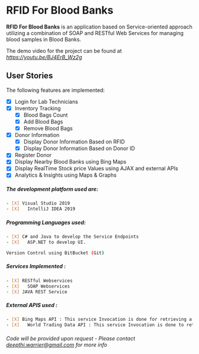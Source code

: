 # RFID For Blood Banks

**RFID For Blood Banks** is an application based on Service-oriented approach utilizing a combination of SOAP and RESTful Web Services for managing blood samples in Blood Banks.

The demo video for the project can be found at
*https://youtu.be/BJ4ErB_Wz2g*

## User Stories

The following features are implemented:
- [X] Login for Lab Technicians
- [X] Inventory Tracking
  - [X] Blood Bags Count
  - [X] Add Blood Bags
  - [X] Remove Blood Bags  
- [X] Donor Information
    - [X] Display Donor Information Based on RFID
    - [X] Display Donor Information Based on Donor ID
- [X] Register Donor
- [X] Display Nearby Blood Banks using Bing Maps
- [X] Display RealTime Stock price Values using AJAX and external APIs
- [X] Analytics & Insights using Maps & Graphs

##### The development platform used are:
```sh
- [X] Visual Studio 2019
- [X]	IntelliJ IDEA 2019
```

##### Programming Languages used:
```sh
- [X] C# and Java to develop the Service Endpoints
- [X]	ASP.NET to develop UI.
```

```sh
Version Control using BitBucket (Git)
```

##### Services Implemented :
```sh
- [X] RESTful Webservices
- [X]	SOAP Webservices
- [X] JAVA REST Service
```

##### External APIS used :
```sh
- [X] Bing Maps API : This service Invocation is done for retrieving a static map of the nearby blood bank/hospital locations
- [X]	World Trading Data API : This service Invocation is done to retrieve real time stock prices for the top 5 medical firms. This also included an implementation using AJAX, to automatically retrieve real time data & update the grid view every 10 seconds.
```

###### *Code will be provided upon request - Please contact deepthi.warrier@gmail.com for more info*
